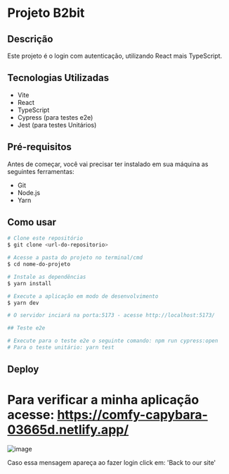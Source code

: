# Projeto B2bit

## Descrição

Este projeto é o login com autenticação, utilizando React mais TypeScript.

## Tecnologias Utilizadas

- Vite
- React
- TypeScript
- Cypress (para testes e2e)
- Jest (para testes Unitários)

## Pré-requisitos

Antes de começar, você vai precisar ter instalado em sua máquina as seguintes ferramentas:
- Git
- Node.js
- Yarn

## Como usar

```bash
# Clone este repositório
$ git clone <url-do-repositorio>

# Acesse a pasta do projeto no terminal/cmd
$ cd nome-do-projeto

# Instale as dependências
$ yarn install

# Execute a aplicação em modo de desenvolvimento
$ yarn dev

# O servidor inciará na porta:5173 - acesse http://localhost:5173/

## Teste e2e

# Execute para o teste e2e o seguinte comando: npm run cypress:open
# Para o teste unitário: yarn test
```

## Deploy

# Para verificar a minha aplicação acesse: https://comfy-capybara-03665d.netlify.app/
![image](https://github.com/Alberinando/B2bit/assets/80666910/dbd43144-c813-4442-920f-a0b476b1ef10)

Caso essa mensagem apareça ao fazer login click em: 'Back to our site'

